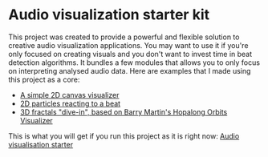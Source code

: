 # Audio visualization starter kit

This project was created to provide a powerful and flexible solution to creative audio visualization applications. You may want to use it if you're only focused on creating visuals and you don't want to invest time in beat detection algorithms. It bundles a few modules that allows you to only focus on interpreting analysed audio data. Here are examples that I made using this project as a core:

* [A simple 2D canvas visualizer](http://crespy-baptiste.com/repo/simple-visualizer/)
* [2D particles reacting to a beat](http://crespy-baptiste.com/repo/2d-particles-booming/)
* [3D fractals "dive-in", based on Barry Martin's Hopalong Orbits Visualizer](http://crespy-baptiste.com/repo/fractals-dive-in/)

This is what you will get if you run this project as it is right now:
[Audio visualisation starter](http://crespy-baptiste.com/repo/audio-visualization-starter/)